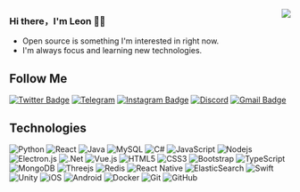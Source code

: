 [<img align="right" src="https://github-readme-stats.vercel.app/api?username=funnyzak&show_icons=true&icon_color=CE1D2D&text_color=718096&bg_color=00000000&hide_title=true&hide_border=true" />](https://twitter.com/funnyzak/)

### Hi there，I'm Leon 🙋‍♂️

- Open source is something I'm interested in right now.
- I'm always focus and learning new technologies.

## Follow Me
[![Twitter Badge](https://img.shields.io/badge/-funnyzak-%231DA1F2?style=flat-square&logo=twitter&logoColor=white&link=https://twitter.com/funnyzak/)](https://twitter.com/funnyzak)
[![Telegram](https://img.shields.io/badge/ericrab-2CA5E0?style=flat-square&logo=telegram&logoColor=white)](https://t.me/ericrab)
[![Instagram Badge](https://img.shields.io/badge/-ifunnyzak-purple?style=flat-square&logo=instagram&logoColor=white&link=https://instagram.com/ifunnyzak/)](https://instagram.com/ifunnyzak)
[![Discord](https://img.shields.io/badge/Dev-%237289DA.svg?style=flat-square&logo=discord&logoColor=white)](#)
[![Gmail Badge](https://img.shields.io/badge/-y@yycc.me-c14438?style=flat-square&logo=Gmail&logoColor=white&link=mailto:y@yycc.me)](mailto:y@yycc.me)


## Technologies


![Python](https://img.shields.io/badge/-Python-black?style=flat-square&logo=Python)
![React](https://img.shields.io/badge/-React-black?style=flat-square&logo=react)
![Java](https://img.shields.io/badge/-java-E34A86?style=flat-square&logo=java)
![MySQL](https://img.shields.io/badge/-MySQL-black?style=flat-square&logo=mysql)
![C#](https://img.shields.io/badge/c%23-%23239120.svg?style=flat-sqare&logo=c-sharp&logoColor=white)
![JavaScript](https://img.shields.io/badge/-JavaScript-black?style=flat-square&logo=javascript)
![Nodejs](https://img.shields.io/badge/-Nodejs-black?style=flat-square&logo=Node.js)
![Electron.js](https://img.shields.io/badge/Electron-191970?style=flat-square&logo=Electron&logoColor=white)
![.Net](https://img.shields.io/badge/.NET-5C2D91?style=flat-square&logo=.net&logoColor=white)
![Vue.js](https://img.shields.io/badge/vuejs-%2335495e.svg?style=flat-square&logo=vuedotjs&logoColor=%234FC08D)
![HTML5](https://img.shields.io/badge/-HTML5-E34F26?style=flat-square&logo=html5&logoColor=white)
![CSS3](https://img.shields.io/badge/-CSS3-1572B6?style=flat-square&logo=css3)
![Bootstrap](https://img.shields.io/badge/-Bootstrap-563D7C?style=flat-square&logo=bootstrap)
![TypeScript](https://img.shields.io/badge/-TypeScript-007ACC?style=flat-square&logo=typescript)
![MongoDB](https://img.shields.io/badge/-MongoDB-black?style=flat-square&logo=mongodb)
![Threejs](https://img.shields.io/badge/threejs-black?style=flat-square&logo=three.js&logoColor=white)
![Redis](https://img.shields.io/badge/-Redis-black?style=flat-square&logo=Redis)
![React Native](https://img.shields.io/badge/react_native-%2320232a.svg?style=flat-square&logo=react&logoColor=%2361DAFB)
![ElasticSearch](https://img.shields.io/badge/-ElasticSearch-005571?style=flat-square&logo=elasticsearch)
![Swift](https://img.shields.io/badge/swift-F54A2A?style=flat-sqare&logo=swift&logoColor=white)
![Unity](https://img.shields.io/badge/unity-%23000000.svg?style=flat-square&logo=unity&logoColor=white)
![iOS](https://img.shields.io/badge/iOS-%23000000.svg?style=flat-square&logo=ios&logoColor=white)
![Android](https://img.shields.io/badge/Android-%23000000.svg?style=flat-square&logo=android&logoColor=white)
![Docker](https://img.shields.io/badge/-Docker-black?style=flat-square&logo=docker)
![Git](https://img.shields.io/badge/-Git-black?style=flat-square&logo=git)
![GitHub](https://img.shields.io/badge/-GitHub-181717?style=flat-square&logo=github)
